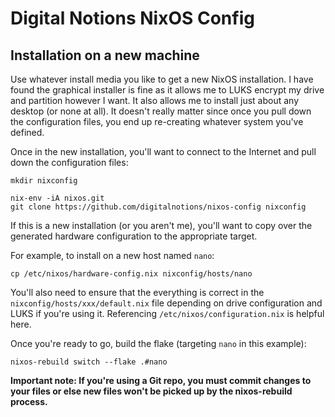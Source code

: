 # Digital Notions NixOS Config

## Installation on a new machine

Use whatever install media you like to get a new NixOS installation. I have found the graphical installer is fine as it allows me to LUKS encrypt my drive and partition however I want. It also allows me to install just about any desktop (or none at all). It doesn't really matter since once you pull down the configuration files, you end up re-creating whatever system you've defined.

Once in the new installation, you'll want to connect to the Internet and pull down the configuration files:

```
mkdir nixconfig

nix-env -iA nixos.git
git clone https://github.com/digitalnotions/nixos-config nixconfig
```

If this is a new installation (or you aren't me), you'll want to copy over the generated hardware configuration to the appropriate target.

For example, to install on a new host named `nano`:

```
cp /etc/nixos/hardware-config.nix nixconfig/hosts/nano
```

You'll also need to ensure that the everything is correct in the `nixconfig/hosts/xxx/default.nix` file depending on drive configuration and LUKS if you're using it. Referencing `/etc/nixos/configuration.nix` is helpful here.

Once you're ready to go, build the flake (targeting `nano` in this example):

```
nixos-rebuild switch --flake .#nano
```

__Important note: If you're using a Git repo, you must commit changes to your files or else new files won't be picked up by the nixos-rebuild process.__
